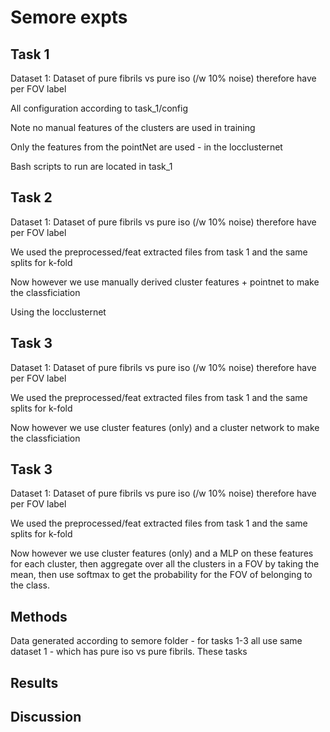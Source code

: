 # Semore expts

## Task 1

Dataset 1: Dataset of pure fibrils vs pure iso (/w 10% noise) therefore have per FOV label

All configuration according to task_1/config

Note no manual features of the clusters are used in training

Only the features from the pointNet are used - in the locclusternet

Bash scripts to run are located in task_1

## Task 2

Dataset 1: Dataset of pure fibrils vs pure iso (/w 10% noise) therefore have per FOV label

We used the preprocessed/feat extracted files from task 1 and the same splits for k-fold

Now however we use manually derived cluster features + pointnet to make the classficiation

Using the locclusternet

## Task 3

Dataset 1: Dataset of pure fibrils vs pure iso (/w 10% noise) therefore have per FOV label

We used the preprocessed/feat extracted files from task 1 and the same splits for k-fold

Now however we use cluster features (only) and a cluster network to make the classficiation

## Task 3

Dataset 1: Dataset of pure fibrils vs pure iso (/w 10% noise) therefore have per FOV label

We used the preprocessed/feat extracted files from task 1 and the same splits for k-fold

Now however we use cluster features (only) and a MLP on these features for each cluster, then aggregate over all the clusters in a FOV by taking the mean, then use softmax to get the probability for the FOV of belonging to the class.

## Methods

Data generated according to semore folder - for tasks 1-3 all use same dataset 1 - which has pure iso vs pure fibrils.
These tasks

## Results


## Discussion
